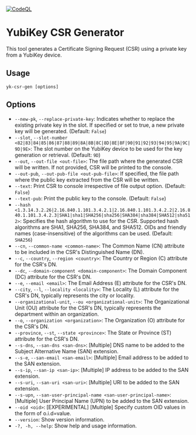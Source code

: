 [![CodeQL](https://github.com/SheepReaper/yk-csr-generator/actions/workflows/github-code-scanning/codeql/badge.svg)](https://github.com/SheepReaper/yk-csr-generator/actions/workflows/github-code-scanning/codeql)

# YubiKey CSR Generator

This tool generates a Certificate Signing Request (CSR) using a private key from a YubiKey device.

## Usage

`yk-csr-gen [options]`

## Options

- `--new-pk`, `--replace-private-key`: Indicates whether to replace the existing private key in the slot. If specified or set to true, a new private key will be generated. (Default: `False`)
- `--slot`, `--slot-number <82|83|84|85|86|87|88|89|8A|8B|8C|8D|8E|8F|90|91|92|93|94|95|9A|9C|9D|9E>`: The slot number on the YubiKey device to be used for the key generation or retrieval. (Default: `9D`)
- `--out`, `--out-file <out-file>`: The file path where the generated CSR will be written. If not provided, CSR will be printed to the console.
- `--out-pub`, `--out-pub-file <out-pub-file>`: If specified, the file path where the public key extracted from the CSR will be written.
- `--text`: Print CSR to console irrespective of file output option. (Default: `False`)
- `--text-pub`: Print the public key to the console. (Default: `False`)
- `--hash <1.3.14.3.2.26|2.16.840.1.101.3.4.2.1|2.16.840.1.101.3.4.2.2|2.16.840.1.101.3.4.2.3|SHA1|sha1|SHA256|sha256|SHA384|sha384|SHA512|sha512>`: Specifies the hash algorithm to use for the CSR. Supported hash algorithms are SHA1, SHA256, SHA384, and SHA512. OIDs and friendly names (case-insensitive) of the algorithms can be used. (Default: `SHA256`)
- `--cn`, `--common-name <common-name>`: The Common Name (CN) attribute to be included in the CSR's Distinguished Name (DN).
- `--c`, `--country`, `--region <country>`: The Country or Region (C) attribute for the CSR's DN.
- `--dc`, `--domain-component <domain-component>`: The Domain Component (DC) attribute for the CSR's DN.
- `--e`, `--email <email>`: The Email Address (E) attribute for the CSR's DN.
- `--city`, `--l`, `--locality <locality>`: The Locality (L) attribute for the CSR's DN, typically represents the city or locality.
- `--organizational-unit`, `--ou <organizational-unit>`: The Organizational Unit (OU) attribute for the CSR's DN, typically represents the department within an organization.
- `--o`, `--organization <organization>`: The Organization (O) attribute for the CSR's DN.
- `--province`, `--st`, `--state <province>`: The State or Province (ST) attribute for the CSR's DN.
- `--s-dns`, `--san-dns <san-dns>`: [Multiple] DNS name to be added to the Subject Alternative Name (SAN) extension.
- `--s-e`, `--san-email <san-email>`: [Multiple] Email address to be added to the SAN extension.
- `--s-ip`, `--san-ip <san-ip>`: [Multiple] IP address to be added to the SAN extension.
- `--s-uri`, `--san-uri <san-uri>`: [Multiple] URI to be added to the SAN extension.
- `--s-upn`, `--san-user-principal-name <san-user-principal-name>`: [Multiple] User Principal Name (UPN) to be added to the SAN extension.
- `--oid <oid>`: [EXPERIMENTAL] [Multiple] Specify custom OID values in the form of o.i.d=value.
- `--version`: Show version information.
- `-?, -h, --help`: Show help and usage information.
